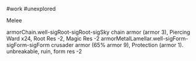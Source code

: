 #work #unexplored 

Melee

armorChain.well-sigRoot-sigRoot-sigSky
chain armor (armor 3), Piercing Ward x24, Root Res -2, Magic Res -2
armorMetalLamellar.well-sigForm-sigForm-sigForm
crusader armor  (65% armor 9), Protection (armor 1). unbreakable, ruin, form res -2

